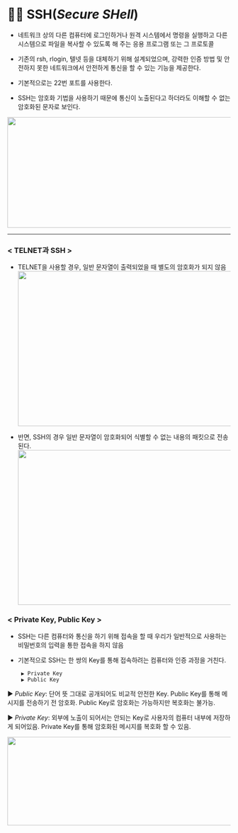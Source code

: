 # 👨‍💻 SSH(_Secure SHell_)

* 네트워크 상의 다른 컴퓨터에 로그인하거나 원격 시스템에서 명령을 실행하고 다른 시스템으로 파일을 복사할 수 있도록 해 주는 응용 프로그램 또는 그 프로토콜

* 기존의 rsh, rlogin, 텔넷 등을 대체하기 위해 설계되었으며, 강력한 인증 방법 및 안전하지 못한 네트워크에서 안전하게 통신을 할 수 있는 기능을 제공한다.

* 기본적으로는 22번 포트를 사용한다.

* SSH는 암호화 기법을 사용하기 때문에 통신이 노출된다고 하더라도 이해할 수 없는 암호화된 문자로 보인다.

<img src="https://user-images.githubusercontent.com/62328584/104535830-3cadca80-565a-11eb-9454-e1842efa55b6.JPG" width="700px" height="250px"></img><br/>

- - -
### **< TELNET과 SSH >**

* TELNET을 사용할 경우, 일반 문자열이 출력되었을 때 별도의 암호화가 되지 않음
<img src="https://user-images.githubusercontent.com/62328584/104536705-dcb82380-565b-11eb-8d64-83cb60ab3dd8.JPG" width="700px" height="350px"></img><br/>

* 반면, SSH의 경우 일반 문자열이 암호화되어 식별할 수 없는 내용의 패킷으로 전송된다.
<img src="https://user-images.githubusercontent.com/62328584/104536772-0c672b80-565c-11eb-914c-328b3a1b6ae2.JPG" width="700px" height="350px"></img><br/>

### **< Private Key, Public Key >**
* SSH는 다른 컴퓨터와 통신을 하기 위해 접속을 할 때 우리가 일반적으로 사용하는 비밀번호의 입력을 통한 접속을 하지 않음

 * 기본적으로 SSH는 한 쌍의 Key를 통해 접속하려는 컴퓨터와 인증 과정을 거친다.

        ▶ Private Key
        ▶ Public Key

▶ *Public Key*: 단어 뜻 그대로 공개되어도 비교적 안전한 Key. Public Key를 통해 메시지를 전송하기 전 암호화. Public Key로 암호화는 가능하지만 복호화는 불가능. 

▶ *Private Key*: 외부에 노출이 되어서는 안되는 Key로 사용자의 컴퓨터 내부에 저장하게 되어있음. Private Key를 통해 암호화된 메시지를 복호화 할 수 있음.

<img src="https://user-images.githubusercontent.com/62328584/104537334-205f5d00-565d-11eb-935a-bbfd6d63f881.JPG" width="700px" height="200px"></img><br/>
